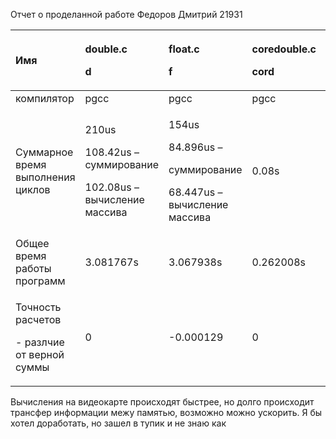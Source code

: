 ﻿Отчет о проделанной работе
Федоров Дмитрий 21931

|Имя|<p>double.c</p><p>d</p>|<p>float.c</p><p></p><p>f</p>|<p>coredouble.c</p><p></p><p>cord</p>|<p>corefloat.c</p><p></p><p>corf</p>|<p>coredouble.c</p><p></p><p>mcord</p>|<p>corefloat.c</p><p></p><p>mcorf</p>|
| :- | :- | :- | :- | :- | :- | :- |
|компилятор|pgcc|pgcc|pgcc|pgcc|pgcc|Pgcc|
|Суммарное время выполнения циклов|<p>210us</p><p>108.42us – суммирование</p><p>102.08us – вычисление массива</p>|<p>154us</p><p>84.896us –</p><p>суммирование</p><p>68.447us – вычисление массива</p>|0.08s|0.08s|0.08s|0.08s|
|Общее время работы программ|3.081767s|3.067938s|0.262008s|0.229349s|0.222153s|0.216680s|
|<p>Точность расчетов</p><p>- разлчие от верной суммы</p>|0|-0.000129|0|-0.213894|0|-0.213894|

Вычисления на видеокарте происходят быстрее, но долго происходит трансфер информации межу памятью, возможно можно ускорить. Я бы хотел доработать, но зашел в тупик и не знаю как

